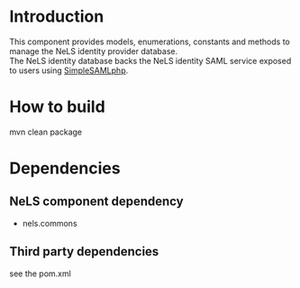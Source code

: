 Introduction
===
This component provides models, enumerations, constants and methods to manage the NeLS identity provider database.<br/>
The NeLS identity database backs the NeLS identity SAML service exposed to users using [SimpleSAMLphp](https://simplesamlphp.org/). 

How to build
===
mvn clean package

Dependencies
===

## NeLS component dependency
* nels.commons

## Third party dependencies
see the pom.xml